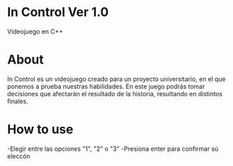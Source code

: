 # In Control Ver 1.0
Videojuego en C++
# About
In Control es un videojuego creado para un proyecto universitario, en el que ponemos a prueba nuestras habilidades. En este juego podrás tomar decisiones que afectarán el resultado de la historia, resultando en distintos finales.
# How to use
-Elegir entre las opciones "1", "2" o "3"
-Presiona enter para confirmar sú eleccón
